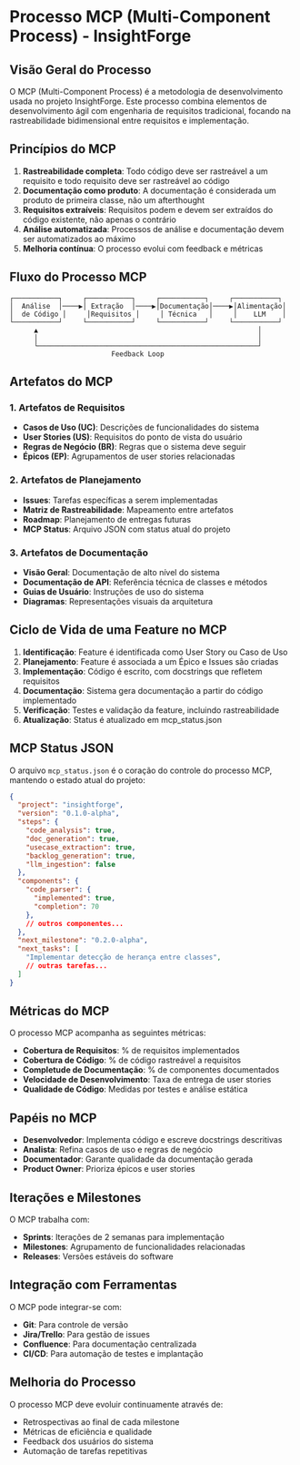 # Processo MCP (Multi-Component Process) - InsightForge

## Visão Geral do Processo

O MCP (Multi-Component Process) é a metodologia de desenvolvimento usada no projeto InsightForge. Este processo combina elementos de desenvolvimento ágil com engenharia de requisitos tradicional, focando na rastreabilidade bidimensional entre requisitos e implementação.

## Princípios do MCP

1. **Rastreabilidade completa**: Todo código deve ser rastreável a um requisito e todo requisito deve ser rastreável ao código
2. **Documentação como produto**: A documentação é considerada um produto de primeira classe, não um afterthought
3. **Requisitos extraíveis**: Requisitos podem e devem ser extraídos do código existente, não apenas o contrário
4. **Análise automatizada**: Processos de análise e documentação devem ser automatizados ao máximo
5. **Melhoria contínua**: O processo evolui com feedback e métricas

## Fluxo do Processo MCP

```
┌───────────┐     ┌───────────┐     ┌───────────┐     ┌───────────┐
│  Análise  │────▶│ Extração  │────▶│Documentação│────▶│Alimentação│
│  de Código │     │Requisitos │     │ Técnica   │     │    LLM    │
└───────────┘     └───────────┘     └───────────┘     └───────────┘
      ▲                                                      │
      │                                                      │
      └──────────────────────────────────────────────────────┘
                         Feedback Loop
```

## Artefatos do MCP

### 1. Artefatos de Requisitos

- **Casos de Uso (UC)**: Descrições de funcionalidades do sistema
- **User Stories (US)**: Requisitos do ponto de vista do usuário
- **Regras de Negócio (BR)**: Regras que o sistema deve seguir
- **Épicos (EP)**: Agrupamentos de user stories relacionadas

### 2. Artefatos de Planejamento

- **Issues**: Tarefas específicas a serem implementadas
- **Matriz de Rastreabilidade**: Mapeamento entre artefatos
- **Roadmap**: Planejamento de entregas futuras
- **MCP Status**: Arquivo JSON com status atual do projeto

### 3. Artefatos de Documentação

- **Visão Geral**: Documentação de alto nível do sistema
- **Documentação de API**: Referência técnica de classes e métodos
- **Guias de Usuário**: Instruções de uso do sistema
- **Diagramas**: Representações visuais da arquitetura

## Ciclo de Vida de uma Feature no MCP

1. **Identificação**: Feature é identificada como User Story ou Caso de Uso
2. **Planejamento**: Feature é associada a um Épico e Issues são criadas
3. **Implementação**: Código é escrito, com docstrings que refletem requisitos
4. **Documentação**: Sistema gera documentação a partir do código implementado
5. **Verificação**: Testes e validação da feature, incluindo rastreabilidade
6. **Atualização**: Status é atualizado em mcp_status.json

## MCP Status JSON

O arquivo `mcp_status.json` é o coração do controle do processo MCP, mantendo o estado atual do projeto:

```json
{
  "project": "insightforge",
  "version": "0.1.0-alpha",
  "steps": {
    "code_analysis": true,
    "doc_generation": true,
    "usecase_extraction": true,
    "backlog_generation": true,
    "llm_ingestion": false
  },
  "components": {
    "code_parser": {
      "implemented": true,
      "completion": 70
    },
    // outros componentes...
  },
  "next_milestone": "0.2.0-alpha",
  "next_tasks": [
    "Implementar detecção de herança entre classes",
    // outras tarefas...
  ]
}
```

## Métricas do MCP

O processo MCP acompanha as seguintes métricas:

- **Cobertura de Requisitos**: % de requisitos implementados
- **Cobertura de Código**: % de código rastreável a requisitos
- **Completude de Documentação**: % de componentes documentados
- **Velocidade de Desenvolvimento**: Taxa de entrega de user stories
- **Qualidade de Código**: Medidas por testes e análise estática

## Papéis no MCP

- **Desenvolvedor**: Implementa código e escreve docstrings descritivas
- **Analista**: Refina casos de uso e regras de negócio
- **Documentador**: Garante qualidade da documentação gerada
- **Product Owner**: Prioriza épicos e user stories

## Iterações e Milestones

O MCP trabalha com:

- **Sprints**: Iterações de 2 semanas para implementação
- **Milestones**: Agrupamento de funcionalidades relacionadas
- **Releases**: Versões estáveis do software

## Integração com Ferramentas

O MCP pode integrar-se com:

- **Git**: Para controle de versão
- **Jira/Trello**: Para gestão de issues
- **Confluence**: Para documentação centralizada
- **CI/CD**: Para automação de testes e implantação

## Melhoria do Processo

O processo MCP deve evoluir continuamente através de:

- Retrospectivas ao final de cada milestone
- Métricas de eficiência e qualidade
- Feedback dos usuários do sistema
- Automação de tarefas repetitivas
